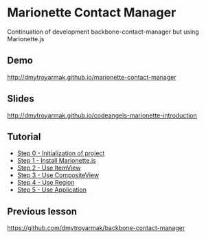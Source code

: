 Marionette Contact Manager
========================

Continuation of development backbone-contact-manager but using Marionette.js

## Demo
http://dmytroyarmak.github.io/marionette-contact-manager

## Slides
http://dmytroyarmak.github.io/codeangels-marionette-introduction

## Tutorial
- [Step 0 - Initialization of project](https://github.com/dmytroyarmak/marionette-contact-manager/releases/tag/step-0)
- [Step 1 - Install Marionette.js](https://github.com/dmytroyarmak/marionette-contact-manager/releases/tag/step-1)
- [Step 2 - Use ItemView](https://github.com/dmytroyarmak/marionette-contact-manager/releases/tag/step-2)
- [Step 3 - Use CompositeView](https://github.com/dmytroyarmak/marionette-contact-manager/releases/tag/step-3)
- [Step 4 - Use Region](https://github.com/dmytroyarmak/marionette-contact-manager/releases/tag/step-4)
- [Step 5 - Use Application](https://github.com/dmytroyarmak/marionette-contact-manager/releases/tag/step-5)

## Previous lesson
https://github.com/dmytroyarmak/backbone-contact-manager

